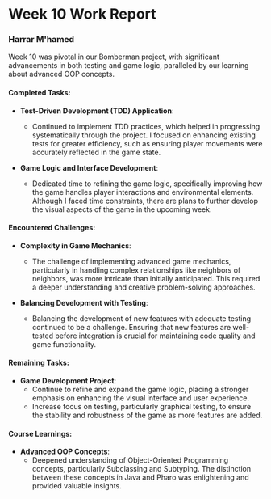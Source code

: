 # Week 10 Work Report

### Harrar M'hamed

Week 10 was pivotal in our Bomberman project, with significant advancements in both testing and game logic, paralleled by our learning about advanced OOP concepts.

#### Completed Tasks:

- **Test-Driven Development (TDD) Application**:
  - Continued to implement TDD practices, which helped in progressing systematically through the project. I focused on enhancing existing tests for greater efficiency, such as ensuring player movements were accurately reflected in the game state.

- **Game Logic and Interface Development**:
  - Dedicated time to refining the game logic, specifically improving how the game handles player interactions and environmental elements. Although I faced time constraints, there are plans to further develop the visual aspects of the game in the upcoming week.

#### Encountered Challenges:

- **Complexity in Game Mechanics**:
  - The challenge of implementing advanced game mechanics, particularly in handling complex relationships like neighbors of neighbors, was more intricate than initially anticipated. This required a deeper understanding and creative problem-solving approaches.

- **Balancing Development with Testing**:
  - Balancing the development of new features with adequate testing continued to be a challenge. Ensuring that new features are well-tested before integration is crucial for maintaining code quality and game functionality.

#### Remaining Tasks:

- **Game Development Project**:
  - Continue to refine and expand the game logic, placing a stronger emphasis on enhancing the visual interface and user experience.
  - Increase focus on testing, particularly graphical testing, to ensure the stability and robustness of the game as more features are added.

#### Course Learnings:

- **Advanced OOP Concepts**:
  - Deepened understanding of Object-Oriented Programming concepts, particularly Subclassing and Subtyping. The distinction between these concepts in Java and Pharo was enlightening and provided valuable insights.
